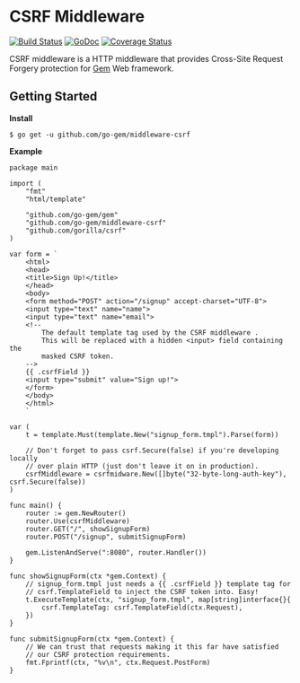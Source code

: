 # CSRF Middleware

[![Build Status](https://travis-ci.org/go-gem/middleware-csrf.svg?branch=master)](https://travis-ci.org/go-gem/middleware-csrf)
[![GoDoc](https://godoc.org/github.com/go-gem/middleware-csrf?status.svg)](https://godoc.org/github.com/go-gem/middleware-csrf)
[![Coverage Status](https://coveralls.io/repos/github/go-gem/middleware-csrf/badge.svg?branch=master)](https://coveralls.io/github/go-gem/middleware-csrf?branch=master)

CSRF middleware is a HTTP middleware that provides Cross-Site Request
Forgery protection for [Gem](https://github.com/go-gem/gem) Web framework.

## Getting Started

**Install**

```
$ go get -u github.com/go-gem/middleware-csrf
```

**Example**

```
package main

import (
	"fmt"
	"html/template"

	"github.com/go-gem/gem"
	"github.com/go-gem/middleware-csrf"
	"github.com/gorilla/csrf"
)

var form = `
    <html>
    <head>
    <title>Sign Up!</title>
    </head>
    <body>
    <form method="POST" action="/signup" accept-charset="UTF-8">
    <input type="text" name="name">
    <input type="text" name="email">
    <!--
        The default template tag used by the CSRF middleware .
        This will be replaced with a hidden <input> field containing the
        masked CSRF token.
    -->
    {{ .csrfField }}
    <input type="submit" value="Sign up!">
    </form>
    </body>
    </html>
    `

var (
	t = template.Must(template.New("signup_form.tmpl").Parse(form))

	// Don't forget to pass csrf.Secure(false) if you're developing locally
	// over plain HTTP (just don't leave it on in production).
	csrfMiddleware = csrfmidware.New([]byte("32-byte-long-auth-key"), csrf.Secure(false))
)

func main() {
	router := gem.NewRouter()
	router.Use(csrfMiddleware)
	router.GET("/", showSignupForm)
	router.POST("/signup", submitSignupForm)

	gem.ListenAndServe(":8080", router.Handler())
}

func showSignupForm(ctx *gem.Context) {
	// signup_form.tmpl just needs a {{ .csrfField }} template tag for
	// csrf.TemplateField to inject the CSRF token into. Easy!
	t.ExecuteTemplate(ctx, "signup_form.tmpl", map[string]interface{}{
		csrf.TemplateTag: csrf.TemplateField(ctx.Request),
	})
}

func submitSignupForm(ctx *gem.Context) {
	// We can trust that requests making it this far have satisfied
	// our CSRF protection requirements.
	fmt.Fprintf(ctx, "%v\n", ctx.Request.PostForm)
}
```